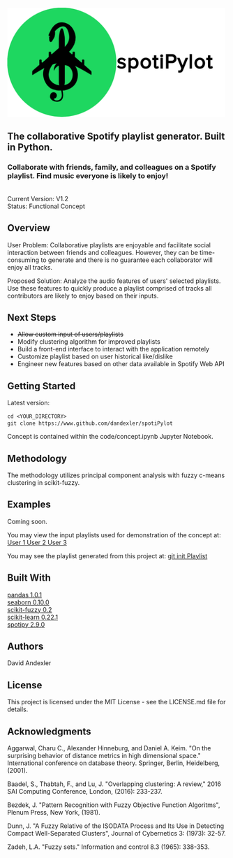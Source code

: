 <img src="images/spotiPylot_github_large_final.png" height=250></img>

## The collaborative Spotify playlist generator. Built in Python.
### Collaborate with friends, family, and colleagues on a Spotify playlist. Find music everyone is likely to enjoy!

<br>
Current Version: V1.2
<br>
Status: Functional Concept

## Overview
User Problem: Collaborative playlists are enjoyable and facilitate social interaction between friends and colleagues. However, they can be time-consuming to generate and there is no guarantee each collaborator will enjoy all tracks.

Proposed Solution: Analyze the audio features of users' selected playlists. Use these features to quickly produce a playlist comprised of tracks all contributors are likely to enjoy based on their inputs.
## Next Steps
<ul>
  <li> <strike> Allow custom input of users/playlists </strike> </li>
  <li> Modify clustering algorithm for improved playlists </li>
  <li> Build a front-end interface to interact with the application remotely </li>
  <li> Customize playlist based on user historical like/dislike </li>
  <li> Engineer new features based on other data available in Spotify Web API </li>
</ul>

## Getting Started

Latest version:
```
cd <YOUR_DIRECTORY>
git clone https://www.github.com/dandexler/spotiPylot
```
Concept is contained within the code/concept.ipynb Jupyter Notebook.

## Methodology
The methodology utilizes principal component analysis with fuzzy c-means clustering in scikit-fuzzy.

## Examples
Coming soon.

You may view the input playlists used for demonstration of the concept at:
<a href ="https://open.spotify.com/playlist/2V4jDbJJT7S575jdvrBuzV">User 1 </a>
<a href ="https://open.spotify.com/playlist/3gEikQyspYXdGwOdZwiFOj">User 2 </a>
<a href ="https://open.spotify.com/playlist/2I9p1xsjQGKljEviMQM5Lm">User 3 </a>

You may see the playlist generated from this project at:
<a href="https://open.spotify.com/playlist/4HQZWfYLja8sps8Gkk10EY">git init Playlist </a>

## Built With
<a href = "https://github.com/pandas-dev/pandas"> pandas 1.0.1 </a>
<br> <a href="https://github.com/mwaskom/seaborn"> seaborn 0.10.0 </a>
<br> <a href="https://github.com/scikit-fuzzy/scikit-fuzzy"> scikit-fuzzy 0.2 </a>
<br><a href = "https://github.com/scikit-learn/scikit-learn"> scikit-learn 0.22.1 </a>
<br><a href = "https://github.com/plamere/spotipy"> spotipy 2.9.0 </a>


## Authors
David Andexler

## License
This project is licensed under the MIT License - see the LICENSE.md file for details.

## Acknowledgments
Aggarwal, Charu C., Alexander Hinneburg, and Daniel A. Keim. "On the surprising behavior of distance metrics in high dimensional space." International conference on database theory. Springer, Berlin, Heidelberg, (2001).

Baadel, S., Thabtah, F., and Lu, J. "Overlapping clustering: A review," 2016 SAI Computing Conference, London, (2016): 233-237.

Bezdek, J. "Pattern Recognition with Fuzzy Objective Function Algoritms", Plenum Press, New York, (1981).

Dunn, J. "A Fuzzy Relative of the ISODATA Process and Its Use in Detecting Compact Well-Separated Clusters", Journal of Cybernetics 3: (1973): 32-57.

Zadeh, L.A. "Fuzzy sets." Information and control 8.3 (1965): 338-353.

